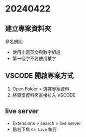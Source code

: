 # 20240422

## 建立專案資料夾

命名規則

- 使用小寫英文與數字組成
- 第一個字不要使用數字

## VSCODE 開啟專案方式

1. Open Folder > 選擇專案資料
2. 將專案資料夾直接拉入 VSCODE

## live server

- Extensions > search > live server
- 點右下角 `Go Live` 執行

